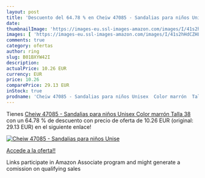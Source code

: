 ```yaml
---
layout: post
title: 'Descuento del 64.78 % en Cheiw 47085 - Sandalias para niños Unise'
date: 
thumbnailImage: 'https://images-eu.ssl-images-amazon.com/images/I/41s2hHdCZHL._SL200_.jpg'
images: [ 'https://images-eu.ssl-images-amazon.com/images/I/41s2hHdCZHL._SL200_.jpg' ]
comments: true
category: ofertas
author: ring
slug: B01BXYW42I
description:
actualPrice: 10.26 EUR
currency: EUR
price: 10.26
comparePrice: 29.13 EUR
inStock: true
prodname: 'Cheiw 47085 - Sandalias para niños Unisex  Color marrón  Talla 38'
---
```


Tienes [Cheiw 47085 - Sandalias para niños Unisex  Color marrón  Talla 38](https://www.amazon.es/dp/B01BXYW42I/?tag=tolees-21) con un 64.78 % de descuento con precio de oferta de 10.26 EUR (original: 29.13 EUR) en el siguiente enlace!

[![Cheiw 47085 - Sandalias para niños Unise](https://images-eu.ssl-images-amazon.com/images/I/41s2hHdCZHL._SL200_.jpg)](https://www.amazon.es/dp/B01BXYW42I/?tag=tolees-21)

[Accede a la oferta!!](https://www.amazon.es/dp/B01BXYW42I/?tag=tolees-21)

Links participate in Amazon Associate program and might generate a comission on qualifying sales


